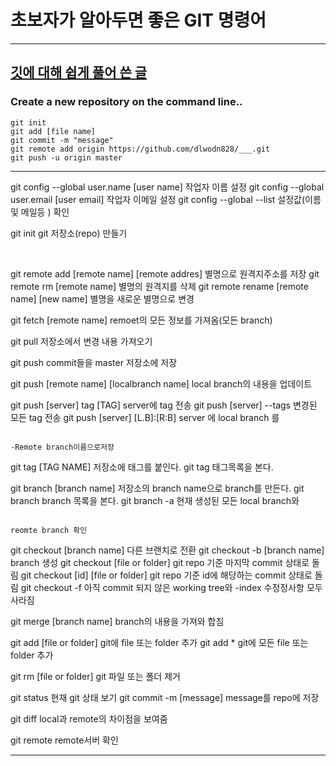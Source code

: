 # 초보자가 알아두면 좋은 GIT 명령어
---
[깃에 대해 쉽게 풀어 쓴 글](https://nolboo.kim/blog/2013/10/06/github-for-beginner/)
---
### Create a new repository on the command line..
```
git init
git add [file name]
git commit -m "message"
git remote add origin https://github.com/dlwodn828/___.git
git push -u origin master
```
---


git config --global user.name [user name]    작업자 이름 설정
git config --global user.email [user email]   작업자 이메일 설정
git config --global --list                              설정값(이름 및 메일등 ) 확인


git init                                                                git 저장소(repo) 만들기

 

﻿

git remote add [remote name] [remote addres]  별명으로 원격지주소를 저장
git remote rm [remote name]                             별명의 원격지를 삭제
git remote rename [remote name] [new name]   별명을 새로운 별명으로 변경

 

git fetch [remote name]                                     remoet의 모든 정보를 가져옴(모든 branch)

 

git pull                                                                저장소에서 변경 내용 가져오기

 

git push                                                                 commit들을 master 저장소에 저장﻿

git push [remote name] [localbranch name] local branch의 내용을 업데이트

git push [server] tag [TAG]                                  server에 tag 전송
git push [server] --tags                                     변경된 모든 tag 전송
git push [server] [L.B]:[R:B]                                server 에 local branch 를

                                                                               -Remote branch이름으로저장

 

git tag [TAG NAME]                                              저장소에 태그를 붙인다.
git tag                                                                  태그목록을 본다.


git branch [branch name]                                   저장소의 branch name으로 branch를 만든다.
git branch                                                           branch 목록을 본다.
git branch -a                                                      현재 생성된 모든 local branch와

                                                                             reomte branch 확인

 

git checkout [branch name]                              다른 브랜치로 전환
git checkout -b [branch name]                         branch 생성
git checkout [file or folder]                            git repo 기준 마지막 commit 상태로 돌림
git checkout [id] [file or folder]                     git repo 기준 id에 해당하는 commit 상태로 돌림
git checkout -f              아직 commit 되지 않은 working tree와 -index 수정정사항 모두 사라짐

 

git merge [branch name]                                 branch의 내용을 가져와 합침

git add [file or folder]                                   git에 file 또는 folder 추가
git add *                                                           git에 모든 file 또는 folder 추가

git rm [file or folder]                                     git 파일 또는 폴더 제거

git status                                                         현재 git 상태 보기
git commit -m [message]                                message를 repo에 저장

git diff                                                             local과 remote의 차이점을 보여줌

git remote                                                        remote서버 확인

---